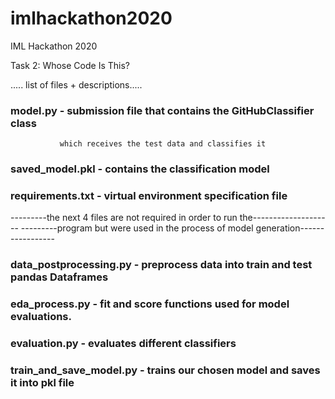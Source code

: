 # imlhackathon2020
IML Hackathon 2020

Task 2: Whose Code Is This?

..... list of files + descriptions.....


### model.py - submission file that contains the GitHubClassifier class
			   which receives the test data and classifies it

### saved_model.pkl - contains the classification model

### requirements.txt - virtual environment specification file

---------the next 4 files are not required in order to run the--------------------
---------program but were used in the process of model generation-----------------

### data_postprocessing.py - preprocess data into train and test pandas Dataframes

### eda_process.py - fit and score functions used for model evaluations.

### evaluation.py - evaluates different classifiers

### train_and_save_model.py - trains our chosen model and saves it into pkl file

